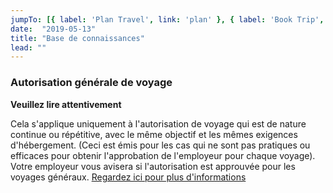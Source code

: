 ```yaml
---
jumpTo: [{ label: 'Plan Travel', link: 'plan' }, { label: 'Book Trip', link: 'book' }, { label: 'During Travel', link: 'travel' }, { label: 'Expense Claims', link: 'expense' }]
date:  "2019-05-13"
title: "Base de connaissances"
lead: ""
---
```




<div class="card px-4 pt-4 my-4 bg-light">
    <div class="row">
        <div class="col-sm-8">

### Autorisation générale de voyage

**Veuillez lire attentivement**

Cela s'applique uniquement à l'autorisation de voyage qui est de nature continue ou répétitive, avec le même objectif et les mêmes exigences d'hébergement. (Ceci est émis pour les cas qui ne sont pas pratiques ou efficaces pour obtenir l'approbation de l'employeur pour chaque voyage). Votre employeur vous avisera si l'autorisation est approuvée pour les voyages généraux. [Regardez ici pour plus d'informations](https://www.njc-cnm.gc.ca/directive/d10/v238/s651/fr)
        </div>
    </div>
</div>

